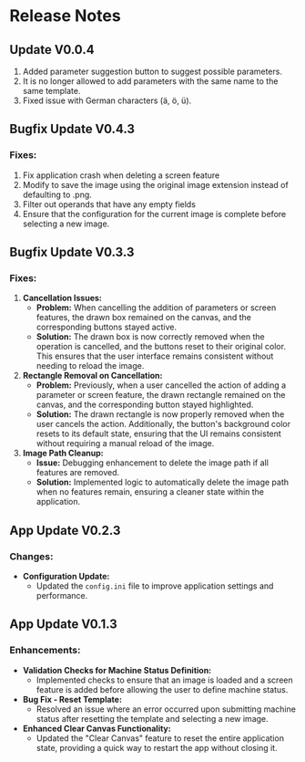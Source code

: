 # Release Notes
## Update V0.0.4
1. Added parameter suggestion button to suggest possible parameters.
2. It is no longer allowed to add parameters with the same name to the same template.
3. Fixed issue with German characters (ä, ö, ü).

## Bugfix Update V0.4.3
### Fixes:
1. Fix application crash when deleting a screen feature
2. Modify to save the image using the original image extension instead of defaulting to .png.
3. Filter out operands that have any empty fields
4. Ensure that the configuration for the current image is complete before selecting a new image.

## Bugfix Update V0.3.3

### Fixes:

1. **Cancellation Issues:**
   - **Problem:** When cancelling the addition of parameters or screen features, the drawn box remained on the canvas, and the corresponding buttons stayed active.
   - **Solution:** The drawn box is now correctly removed when the operation is cancelled, and the buttons reset to their original color. This ensures that the user interface remains consistent without needing to reload the image.
2. **Rectangle Removal on Cancellation:**
   - **Problem:** Previously, when a user cancelled the action of adding a parameter or screen feature, the drawn rectangle remained on the canvas, and the corresponding button stayed highlighted.
   - **Solution:** The drawn rectangle is now properly removed when the user cancels the action. Additionally, the button's background color resets to its default state, ensuring that the UI remains consistent without requiring a manual reload of the image.
3. **Image Path Cleanup:**
   - **Issue:** Debugging enhancement to delete the image path if all features are removed.
   - **Solution:** Implemented logic to automatically delete the image path when no features remain, ensuring a cleaner state within the application.

## App Update V0.2.3

### Changes:

- **Configuration Update:**
  - Updated the `config.ini` file to improve application settings and performance.

## App Update V0.1.3

### Enhancements:

- **Validation Checks for Machine Status Definition:**
  - Implemented checks to ensure that an image is loaded and a screen feature is added before allowing the user to define machine status.
- **Bug Fix - Reset Template:**
  - Resolved an issue where an error occurred upon submitting machine status after resetting the template and selecting a new image.
- **Enhanced Clear Canvas Functionality:**
  - Updated the "Clear Canvas" feature to reset the entire application state, providing a quick way to restart the app without closing it.